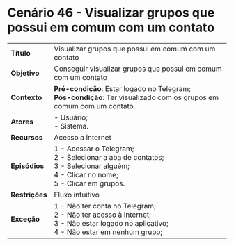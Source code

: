 # Cenário 46 - Visualizar grupos que possui em comum com um contato

|        |                   |  
| -------  |  :------------------------------------|
|**Título** | Visualizar grupos que possui em comum com um contato |
|**Objetivo** | Conseguir visualizar grupos que possui em comum com um contato|
|**Contexto** |**Pré-condição**: Estar logado no Telegram;<br>**Pós-condição**: Ter visualizado com os grupos em comum com um contato.|
|**Atores**   | - Usuário;<br> - Sistema.       | 
|**Recursos** | Acesso a internet|
|**Episódios**| 1 - Acessar o Telegram; <br>2 - Selecionar a aba de contatos;<br>3 - Selecionar alguém;<br>4 - Clicar no nome;<br>5 - Clicar em grupos.
|**Restrições**| Fluxo intuitivo| 
|**Exceção**| 1 - Não ter conta no Telegram;<br> 2 - Não ter acesso à internet;<br>3 - Não estar logado no aplicativo;<br> 4 - Não estar em nenhum grupo;|

 